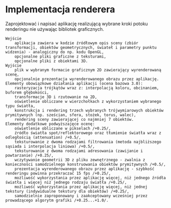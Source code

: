 # Implementacja renderera

Zaprojektować i napisać aplikację realizującą wybrane kroki potoku renderingu nie używając bibliotek graficznych.

    Wejście
        aplikacja zawiera w kodzie źródłowym opis sceny (zbiór transformacji, obiektów geometrycznych, świateł i parametry punktu widzenia) - analogiczny do np. kodu OpenGL,
        opcjonalne pliki graficzne z teksturami,
        opcjonalne pliki z obiektami 3D.
    Wyjście
        plik w wybranym formacie graficznym 2D zawierający wyrenderowaną scenę,
        opcjonalnie prezentacja wyrenderowanego obrazu przez aplikację.
    Elementy obowiązkowe działania aplikacji (ocena bazowa 3.0):
        rasteryzacja trójkątów wraz z: interpolacją koloru, obcinaniem, buforem głębokości,
        transformacje 3D i rzutowanie na 2D,
        oświetlenie obliczane w wierzchołkach z wykorzystaniem wybranego typu światła,
        konstrukcja i rendering trzech wybranych trójwymiarowych obiektów prymitywnych (np. sześcian, sfera, stożek, torus, walec),
        rendering sceny zawierającej co najmniej 7 obiektów.
    Elementy dodatkowe podwyższajęce ocenę:
        oświetlenie obliczane w pikselach /+0.25/,
        źródło światła spot/reflektorowego oraz tłumienie światła wraz z odległością (attenuation) /+0.5/,
        teksturowanie z dwoma rodzajami filtrowania (metoda najbliższego sąsiada i interpolacja liniowa) /+0.5/,
        teksturowanie z dwoma rodzajami adresowania (zawijanie i powtarzanie) /+0.25/,
        wczytywanie geometrii 3D z pliku zewnętrznego - zwalnia z konieczności samodzielnego konstruowania obiektów prymitywnych /+0.5/,
        prezentacja wyrenderowanego obrazu przez aplikację - szybkość renderingu powinna przekraczać 15 fps /+0.25/,
        możliwość wykorzystania przez aplikację więcej, niż jednego źródła światła i więcej niż jednego rodzaju światła /+0.25/,
        możliwość wykorzystania przez aplikację więcej, niż jednej tekstury (indywidualne tekstury dla obiektów) /+0.25/,
        samodzielnie zaproponowany i zaakceptowany wcześniej przez prowadzącego algorytm grafiki /+0.25...+1.0/.
